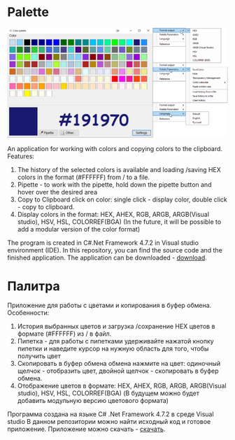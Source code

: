 # Palette

![image](Preview.png)

An application for working with colors and copying colors to the clipboard.
Features:
1. The history of the selected colors is available and loading /saving HEX colors in the format (#FFFFFF) from / to a file.
2. Pipette - to work with the pipette, hold down the pipette button and hover over the desired area
3. Copy to Clipboard
click on color:
single click - display color,
double click - copy to clipboard.
4. Display colors in the format: 
HEX, AHEX, RGB, ARGB, ARGB(Visual studio), HSV, HSL, COLORREF(BGA)
(In the future, it will be possible to add a modular version of the color format)

The program is created in C#.Net Framework 4.7.2 in Visual studio environment (IDE).
In this repository, you can find the source code and the finished application. 
The application can be downloaded - [download](Palette.zip).

# Палитра
Приложение для работы с цветами и копирования в буфер обмена.
Особенности:
1. История выбранных цветов и загрузка /сохранение HEX цветов в формате (#FFFFFF) из / в файл.
2. Пипетка - для работы с пипетками удерживайте нажатой кнопку пипетки и наведите курсор на нужную область для того, чтобы получить цвет
3. Скопировать в буфер обмена
обмена нажмите на цвет:
одиночный щелчок - отобразить цвет,
двойной щелчок - скопировать в буфер обмена.
4. Отображение цветов в формате: 
HEX, AHEX, RGB, ARGB, ARGB(Visual studio), HSV, HSL, COLORREF(BGA)
(В будущем можно будет добавить модульную версию цветового формата)

Программа создана на языке C# .Net Framework 4.7.2 в среде Visual studio
В данном репозитории можно найти исходный код и готовое приложение. 
Приложение можно скачать - [скачать](Palette.zip).
